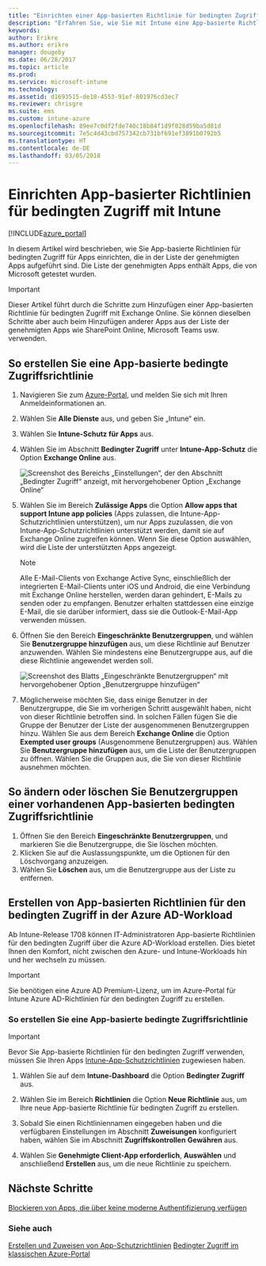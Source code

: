 ```yaml
---
title: "Einrichten einer App-basierten Richtlinie für bedingten Zugriff mit Intune"
description: "Erfahren Sie, wie Sie mit Intune eine App-basierte Richtlinie für bedingten Zugriff erstellen."
keywords: 
author: Erikre
ms.author: erikre
manager: dougeby
ms.date: 06/28/2017
ms.topic: article
ms.prod: 
ms.service: microsoft-intune
ms.technology: 
ms.assetid: d1693515-de18-4553-91ef-801976cd3ec7
ms.reviewer: chrisgre
ms.suite: ems
ms.custom: intune-azure
ms.openlocfilehash: 89ee7c0df2fde740c18b84f1d9f028d59ba5d81d
ms.sourcegitcommit: 7e5c4d43cbd757342cb731bf691ef3891b0792b5
ms.translationtype: HT
ms.contentlocale: de-DE
ms.lasthandoff: 03/05/2018
---
```

# <a name="set-up-app-based-conditional-access-policies-with-intune"></a>Einrichten App-basierter Richtlinien für bedingten Zugriff mit Intune

[!INCLUDE[azure_portal](./includes/azure_portal.md)]

In diesem Artikel wird beschrieben, wie Sie App-basierte Richtlinien für bedingten Zugriff für Apps einrichten, die in der Liste der genehmigten Apps aufgeführt sind. Die Liste der genehmigten Apps enthält Apps, die von Microsoft getestet wurden.

> [!IMPORTANT]
> Dieser Artikel führt durch die Schritte zum Hinzufügen einer App-basierten Richtlinie für bedingten Zugriff mit Exchange Online. Sie können dieselben Schritte aber auch beim Hinzufügen anderer Apps aus der Liste der genehmigten Apps wie SharePoint Online, Microsoft Teams usw. verwenden.

## <a name="to-create-an-app-based-conditional-access-policy"></a>So erstellen Sie eine App-basierte bedingte Zugriffsrichtlinie
1.  Navigieren Sie zum [Azure-Portal](https://portal.azure.com), und melden Sie sich mit Ihren Anmeldeinformationen an.

2.  Wählen Sie **Alle Dienste** aus, und geben Sie „Intune“ ein.

3.  Wählen Sie **Intune-Schutz für Apps** aus.

4.  Wählen Sie im Abschnitt **Bedingter Zugriff** unter **Intune-App-Schutz** die Option **Exchange Online** aus.

    ![Screenshot des Bereichs „Einstellungen“, der den Abschnitt „Bedingter Zugriff“ anzeigt, mit hervorgehobener Option „Exchange Online“](./media/MAM-conditional-access-1.png)

6. Wählen Sie im Bereich **Zulässige Apps** die Option **Allow apps that support Intune app policies** (Apps zulassen, die Intune-App-Schutzrichtlinien unterstützen), um nur Apps zuzulassen, die von Intune-App-Schutzrichtlinien unterstützt werden, damit sie auf Exchange Online zugreifen können. Wenn Sie diese Option auswählen, wird die Liste der unterstützten Apps angezeigt.

    > [!NOTE]
    > Alle E-Mail-Clients von Exchange Active Sync, einschließlich der integrierten E-Mail-Clients unter iOS und Android, die eine Verbindung mit Exchange Online herstellen, werden daran gehindert, E-Mails zu senden oder zu empfangen. Benutzer erhalten stattdessen eine einzige E-Mail, die sie darüber informiert, dass sie die Outlook-E-Mail-App verwenden müssen.

7. Öffnen Sie den Bereich **Eingeschränkte Benutzergruppen**, und wählen Sie **Benutzergruppe hinzufügen** aus, um diese Richtlinie auf Benutzer anzuwenden. Wählen Sie mindestens eine Benutzergruppe aus, auf die diese Richtlinie angewendet werden soll.

    ![Screenshot des Blatts „Eingeschränkte Benutzergruppen“ mit hervorgehobener Option „Benutzergruppe hinzufügen“](./media/mam-ca-add-user-group.png)

8. Möglicherweise möchten Sie, dass einige Benutzer in der Benutzergruppe, die Sie im vorherigen Schritt ausgewählt haben, nicht von dieser Richtlinie betroffen sind. In solchen Fällen fügen Sie die Gruppe der Benutzer der Liste der ausgenommenen Benutzergruppen hinzu. Wählen Sie aus dem Bereich **Exchange Online** die Option **Exempted user groups** (Ausgenommene Benutzergruppen) aus. Wählen Sie **Benutzergruppe hinzufügen** aus, um die Liste der Benutzergruppen zu öffnen. Wählen Sie die Gruppen aus, die Sie von dieser Richtlinie ausnehmen möchten.

## <a name="to-modify-or-delete-user-groups-from-an-existing-app-based-ca-policy"></a>So ändern oder löschen Sie Benutzergruppen einer vorhandenen App-basierten bedingten Zugriffsrichtlinie

1. Öffnen Sie den Bereich **Eingeschränkte Benutzergruppen**, und markieren Sie die Benutzergruppe, die Sie löschen möchten.
2. Klicken Sie auf die Auslassungspunkte, um die Optionen für den Löschvorgang anzuzeigen.
3. Wählen Sie **Löschen** aus, um die Benutzergruppe aus der Liste zu entfernen.

## <a name="create-app-based-conditional-access-policies-in-azure-ad-workload"></a>Erstellen von App-basierten Richtlinien für den bedingten Zugriff in der Azure AD-Workload

Ab Intune-Release 1708 können IT-Administratoren App-basierte Richtlinien für den bedingten Zugriff über die Azure AD-Workload erstellen. Dies bietet Ihnen den Komfort, nicht zwischen den Azure- und Intune-Workloads hin und her wechseln zu müssen.

> [!IMPORTANT]
> Sie benötigen eine Azure AD Premium-Lizenz, um im Azure-Portal für Intune Azure AD-Richtlinien für den bedingten Zugriff zu erstellen.

### <a name="to-create-an-app-based-conditional-access-policy"></a>So erstellen Sie eine App-basierte bedingte Zugriffsrichtlinie

> [!IMPORTANT]
> Bevor Sie App-basierte Richtlinien für den bedingten Zugriff verwenden, müssen Sie Ihren Apps [Intune-App-Schutzrichtlinien](app-protection-policies.md) zugewiesen haben.

1. Wählen Sie auf dem **Intune-Dashboard** die Option **Bedingter Zugriff** aus.

2. Wählen Sie im Bereich **Richtlinien** die Option **Neue Richtlinie** aus, um Ihre neue App-basierte Richtlinie für bedingten Zugriff zu erstellen.

4. Sobald Sie einen Richtliniennamen eingegeben haben und die verfügbaren Einstellungen im Abschnitt **Zuweisungen** konfiguriert haben, wählen Sie im Abschnitt **Zugriffskontrollen** **Gewähren** aus.

5. Wählen Sie **Genehmigte Client-App erforderlich**, **Auswählen** und anschließend **Erstellen** aus, um die neue Richtlinie zu speichern.

## <a name="next-steps"></a>Nächste Schritte
[Blockieren von Apps, die über keine moderne Authentifizierung verfügen](app-modern-authentication-block.md)

### <a name="see-also"></a>Siehe auch

[Erstellen und Zuweisen von App-Schutzrichtlinien](app-protection-policies.md)
[Bedingter Zugriff im klassischen Azure-Portal](https://docs.microsoft.com/azure/active-directory/active-directory-conditional-access)
